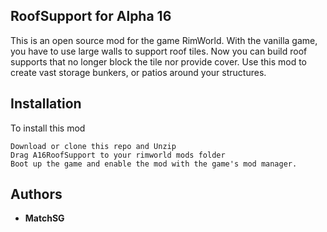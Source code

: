 ## RoofSupport for Alpha 16

This is an open source mod for the game RimWorld. With the vanilla game, you have to use large walls to support roof tiles. Now you can build roof supports that no longer block the tile nor provide cover.
Use this mod to create vast storage bunkers, or patios around your structures.

## Installation

To install this mod

```
Download or clone this repo and Unzip
Drag A16RoofSupport to your rimworld mods folder
Boot up the game and enable the mod with the game's mod manager.
```

## Authors

* **MatchSG**